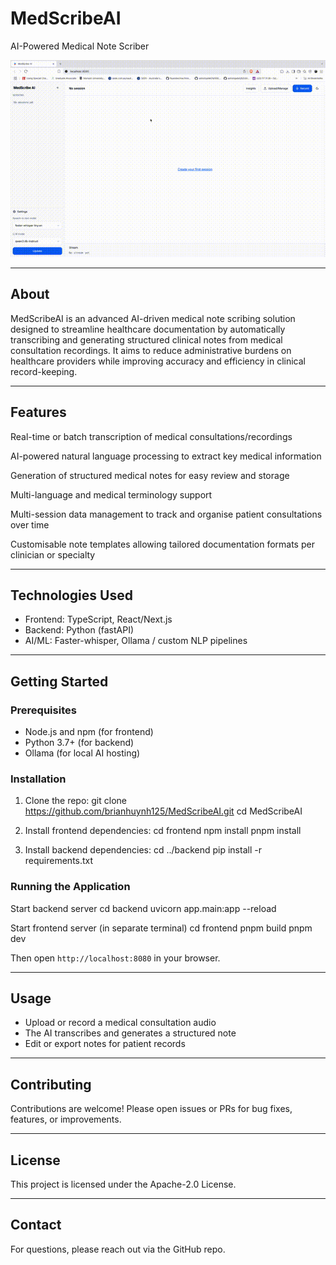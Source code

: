 # MedScribeAI

AI-Powered Medical Note Scriber

![Descriptive Alt Text](./output.gif)

---

## About

MedScribeAI is an advanced AI-driven medical note scribing solution designed to streamline healthcare documentation by automatically transcribing and generating structured clinical notes from medical consultation recordings. It aims to reduce administrative burdens on healthcare providers while improving accuracy and efficiency in clinical record-keeping.

---

## Features
Real-time or batch transcription of medical consultations/recordings

AI-powered natural language processing to extract key medical information

Generation of structured medical notes for easy review and storage

Multi-language and medical terminology support

Multi-session data management to track and organise patient consultations over time

Customisable note templates allowing tailored documentation formats per clinician or specialty

---

## Technologies Used

- Frontend: TypeScript, React/Next.js
- Backend: Python (fastAPI)
- AI/ML: Faster-whisper, Ollama / custom NLP pipelines

---

## Getting Started

### Prerequisites

- Node.js and npm (for frontend)
- Python 3.7+ (for backend)
- Ollama (for local AI hosting)
### Installation

1. Clone the repo:
git clone https://github.com/brianhuynh125/MedScribeAI.git
cd MedScribeAI

2. Install frontend dependencies:
cd frontend
npm install
pnpm install

4. Install backend dependencies:
cd ../backend
pip install -r requirements.txt

### Running the Application

Start backend server
cd backend
uvicorn app.main:app --reload

Start frontend server (in separate terminal)
cd frontend
pnpm build
pnpm dev

Then open `http://localhost:8080` in your browser.

---

## Usage

- Upload or record a medical consultation audio
- The AI transcribes and generates a structured note
- Edit or export notes for patient records

---

## Contributing

Contributions are welcome! Please open issues or PRs for bug fixes, features, or improvements.

---

## License

This project is licensed under the Apache-2.0 License.

---

## Contact

For questions, please reach out via the GitHub repo.


